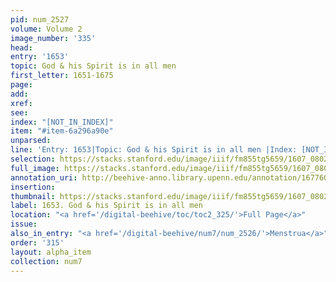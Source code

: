 ```yaml
---
pid: num_2527
volume: Volume 2
image_number: '335'
head:
entry: '1653'
topic: God & his Spirit is in all men
first_letter: 1651-1675
page:
add:
xref:
see:
index: "[NOT_IN_INDEX]"
item: "#item-6a296a90e"
unparsed:
line: 'Entry: 1653|Topic: God & his Spirit is in all men |Index: [NOT_IN_INDEX]|#item-6a296a90e'
selection: https://stacks.stanford.edu/image/iiif/fm855tg5659/1607_0802/414,2533,2782,431/full/0/default.jpg
full_image: https://stacks.stanford.edu/image/iiif/fm855tg5659/1607_0802/full/full/0/default.jpg
annotation_uri: http://beehive-anno.library.upenn.edu/annotation/1677607674329
insertion:
thumbnail: https://stacks.stanford.edu/image/iiif/fm855tg5659/1607_0802/414,2533,600,180/250,/0/default.jpg
label: 1653. God & his Spirit is in all men
location: "<a href='/digital-beehive/toc/toc2_325/'>Full Page</a>"
issue:
also_in_entry: "<a href='/digital-beehive/num7/num_2526/'>Menstrua</a>"
order: '315'
layout: alpha_item
collection: num7
---
```

